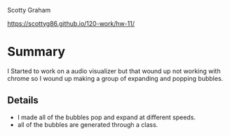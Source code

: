 Scotty Graham

https://scottyg86.github.io/120-work/hw-11/

# Summary
I Started to work on a audio visualizer but that wound up not working with chrome so I wound up making a group of expanding and popping bubbles.

## Details
 - I made all of the bubbles pop and expand at different speeds.
 - all of the bubbles are generated through a class.
